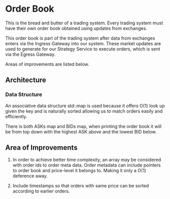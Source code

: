 # Order Book
This is the bread and butter of a trading system. Every trading system must have their own order book obtained
using updates from exchanges. <br>

This order book is part of the trading system after data from exchanges enters via the Ingress Gateway
into our system. These market updates are used to generate for our Strategy Service to execute orders, which is sent
via the Egress Gateway. 

Areas of improvements are listed below.


## Architecture

### Data Structure
An associative data structure std::map is used because it offers O(1) look up given the key 
and is naturally sorted allowing us to match orders easily and efficiently. 

There is both ASKs map and BIDs map, when printing the order book it will be from top down with the
highest ASK above and the lowest BID below. 





## Area of Improvements

1. In order to achieve better time complexity, an array may be considered with order ids to order meta data. 
Order metadata can include pointers to order book and price-level it belongs to. Making it only a O(1) deference away.

2. Include timestamps so that orders with same price can be sorted according to earlier orders. 




